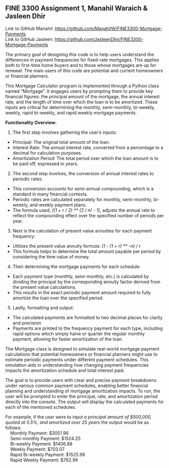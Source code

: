 ## FINE 3300 Assignment 1, Manahil Waraich & Jasleen Dhir

Link to GitHub Manahil: https://github.com/ManahilW/FINE3300-Mortgage-Payments <br>
Link to GitHub Jasleen: https://github.com/JasleenDhir/FINE3300-Mortgage-Payments

The primary goal of designing this code is to help users understand the differences in payment frequencies for fixed-rate mortgages. This applies both to first-time home buyers and to those whose mortgages are up for renewal. The main users of this code are potential and current homeowners or financial planners.

This Mortgage Calculator program is implemented through a Python class named “Mortgage”. It engages users by prompting them to provide key financial figures: the principal amount of the mortgage, the annual interest rate, and the length of time over which the loan is to be amortized. These inputs are critical for determining the monthly, semi-monthly, bi-weekly, weekly, rapid bi-weekly, and rapid weekly mortgage payments.

**Functionality Overview:**
1. The first step involves gathering the user’s inputs:
- Principal: The original total amount of the loan.
- Interest Rate: The annual interest rate, converted from a percentage to a decimal for calculation purposes.
- Amortization Period: The total period over which the loan amount is to be paid off, expressed in years.

2. The second step involves, the conversion of annual interest rates to periodic rates:
- This conversion accounts for semi-annual compounding, which is a standard in many financial contexts.
- Periodic rates are calculated separately for monthly, semi-monthly, bi-weekly, and weekly payment plans.
- The formula used, *((1 + r / 2) ** (2 / n) - 1)*, adjusts the annual rate to reflect the compounding effect over the specified number of periods per year.

3. Next is the calculation of present value annuities for each payment frequency:
- Utilizes the present value annuity formula: *(1 - (1 + r) ** -n) / r*
- This formula helps to determine the total amount payable per period by considering the time value of money.

4. Then determining the mortgage payments for each schedule:
- Each payment type (monthly, semi-monthly, etc.) is calculated by dividing the principal by the corresponding annuity factor derived from the present value calculations.
- This results in the exact periodic payment amount required to fully amortize the loan over the specified period.

5. Lastly, formatting and output:
- The calculated payments are formatted to two decimal places for clarity and precision
- Payments are printed to the frequency payment for each type, including rapid options which simply halve or quarter the regular monthly payment, allowing for faster amortization of the loan.

The Mortgage class is designed to simulate real-world mortgage payment calculations that potential homeowners or financial planners might use to estimate periodic payments under different payment schedules. This simulation aids in understanding how changing payment frequencies impacts the amortization schedule and total interest paid.

The goal is to provide users with clear and precise payment breakdowns under various common payment schedules, enabling better financial planning and understanding of mortgage amortization impacts. To run, the user will be prompted to enter the principal, rate, and amortization period directly into the console. The output will display the calculated payments for each of the mentioned schedules.

For example, if the user were to input *a principal amount of $500,000, quoted at 5.5%, and
amortized over 25 years* the output would be as follows:<br>
&nbsp;&nbsp;&nbsp;&nbsp;Monthly Payment: $3051.96 <br>
&nbsp;&nbsp;&nbsp;&nbsp;Semi-monthly Payment: $1524.25<br>
&nbsp;&nbsp;&nbsp;&nbsp;Bi-weekly Payment: $1406.88<br>
&nbsp;&nbsp;&nbsp;&nbsp;Weekly Payment: $703.07<br>
&nbsp;&nbsp;&nbsp;&nbsp;Rapid Bi-weekly Payment: $1525.98<br>
&nbsp;&nbsp;&nbsp;&nbsp;Rapid Weekly Payment: $762.99<br>

